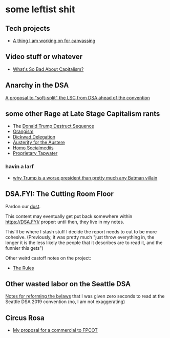 # some leftist shit

## Tech projects

- [A thing I am working on for canvassing][canvathing]

[canvathing]: b8bbd8d9-ef82-418a-8fba-82ef46586437.md

## Video stuff or whatever

- [What's So Bad About Capitalism?][WSBAC]

[WSBAC]: b4e2e848-04c1-43db-91b1-551235ab36c9.md

## Anarchy in the DSA

[A proposal to "soft-split" the LSC from DSA ahead of the convention][WN]

[WN]: cba542eb-ae8b-4094-929e-9a67efae7222.md

## some other Rage at Late Stage Capitalism rants

- The [Donald Trump Destruct Sequence][DTDS]
- [Orangism][]
- [Dickwad Delegation][]
- [Austerity for the Austere][]
- [Homo Socialmediis][]
- [Proprietary Tapwater][]

[DTDS]: 88e233ed-315c-4c15-9979-49649c5c3503.md
[Orangism]: d67fa3e3-6054-4b15-a6e7-895fb6bf46ca.md
[Dickwad Delegation]: f1fea19b-e03f-4185-9dc7-5f17818af670.md
[Austerity for the Austere]: c04ee6c0-3b2c-49b4-a632-8a7c9c441d9e.md
[Homo Socialmediis]: 0f7b1e53-3a4e-4351-b442-353b8a0183ff.md
[Proprietary Tapwater]: af006435-f65f-41b7-be63-ca99c27e187d.md

### havin a larf

- [why Trump is a worse president than pretty much any Batman villain][bmv]

[bmv]: 8c4912a7-211f-4551-9440-15aab2f41fdf.md

## DSA.FYI: The Cutting Room Floor

Pardon our [dust][and echoes].

This content may eventually get put back somewhere within https://DSA.FYI/ proper: until then, they live in my notes.

[and echoes]: https://www.youtube.com/watch?v=V8NmynhfeUs

This'll be where I stash stuff I decide the report needs to cut to be more cohesive. (Previously, it was pretty much "just throw everything in, the longer it is the less likely the people that it describes are to read it, and the funnier this gets")

Other weird castoff notes on the project:

- [The Rules][]

[The Rules]: a32f70c0-8bb1-40e5-93fd-528749a30273.md

## Other wasted labor on the Seattle DSA

[Notes for reforming the bylaws][bylaws] that I was given zero seconds to read at the Seattle DSA 2019 convention (no, I am not exaggerating)

[bylaws]: c59ee3ae-bb5a-4b09-9e10-751e604cd037.md

## Circus Rosa

- [My proposal for a commercial to FPCOT][crc]

[crc]: 611349c3-e5f6-4bd8-8812-977f2d0155e1.md
